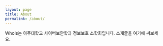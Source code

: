 ```yaml
---
layout: page
title: About
permalink: /about/
---
```


WhoIs는 아주대학교 사이버보안학과 정보보호 소학회입니다. 소개글을 여기에 써보세요.
